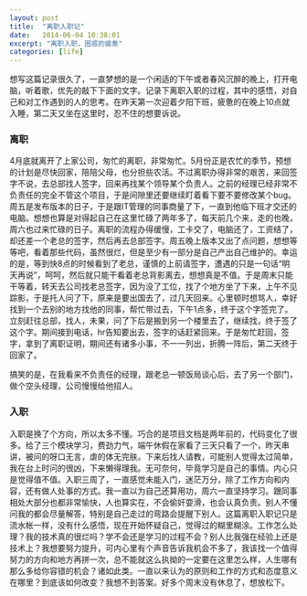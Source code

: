 ```yaml
---
layout: post
title:  "离职入职记"
date:   2014-06-04 10:38:01
excerpt: "离职入职，困惑的疲惫"
categories: [life]
---
```


想写这篇记录很久了，一直梦想的是一个闲适的下午或者春风沉醉的晚上，打开电脑，听着歌，优先的敲下下面的文字。记录下离职入职的过程，其中的感悟，对自己和对工作遇到的人的思考。在昨天第一次迎着夕阳下班，疲惫的在晚上10点就入睡，第二天又坐在这里时，忍不住的想要诉说。


### 离职
4月底就离开了上家公司，匆忙的离职，非常匆忙。5月份正是农忙的季节，预想的计划是尽快回家，陪陪父母，也分担些农活。不过离职办得非常的艰苦，来回签字不说，去总部找人签字，回来再找某个领导某个负责人。之前的经理已经非常不负责任的完全不管这个项目，于是间隙里还要继续盯着看下要不要修改某个bug。周五是发布版本的日子，于是跟IT管理的同事商量了下，一直到他临下班才交还的电脑。想想也算是对得起自己在这里忙碌了两年多了，每天前几个来，走的也晚，周六也过来忙碌的日子。离职的流程办得缓慢，工卡交了，电脑还了，工资结了，却还差一个老总的签字，然后再去总部签字。周五晚上版本又出了点问题，想想等等吧，看着那些代码，虽然很烂，但是至少有一部分是自己产出自己维护的。幸运的是，等到快8点的时候看到了老总，谨慎的上前请签字，遭遇的只是一句话“明天再说”，呵呵，然后就只能干看着老总背影离去，想想真是不值。于是周末只能干等着，转天去公司找老总签字，因为没了工位，找了个地方坐了下来，上午不见踪影，于是托人问了下，原来是要出国去了，过几天回来。心里顿时想骂人，幸好找到一个去别的地方找他的同事，帮忙带过去，下午1点多，终于这个字签完了。立刻赶往总部，找人，未果，问了下后是搬到另一个楼里去了，继续找，终于签了这个字。期间接到电话，hr告知要出去，签字的话赶紧回来。于是匆忙赶回，签字，拿到了离职证明，期间还有诸多小事，不一一列出，折腾一阵后，第二天终于回家了。

搞笑的是，在我看来不负责任的经理，跟老总一顿饭局谈心后，去了另一个部门，做个空头经理，公司慢慢给他招人。


### 入职
入职是换了个方向，所以太多不懂。巧合的是项目文档是两年前的，代码变化了很多。给了三个模块学习，费劲力气，端午休假在家看了三天只看了一个，昨天串讲，被问的呀口无言，虐的体无完肤。下来后找人请教，可能别人觉得太过简单，我在台上时问的很凶，下来懒得理我。无可奈何，毕竟学习是自己的事情。内心只是觉得值不值。入职三周了，一直感觉未能入门，迷茫万分，除了工作方向和内容，还有做人处事的方式。我一直以为自己还算用功，周六一直坚持学习。跟同事相处大部分也都非常愉快，人也算实在，不会偷奸耍滑，也会认真负责。别人不懂问我的都会尽量解答，特别是自己走过的弯路会提醒下别人。这篇离职入职记只是流水帐一样，没有什么感悟，现在开始怀疑自己，觉得过的糊里糊涂。工作怎么处理？我的技术真的很烂吗？学不会还是学习的过程不会？别人比我强在经验上还是技术上？我想要努力提升，可内心里有个声音告诉我机会不多了，我该找一个值得努力的方向和地方再拼一次，总不能就这么执拗的一定要在这里怎么样，人生哪有那么多给你容错的机会？诸如此类。一直以来认为的原则和工作的方式和态度意义在哪里？到底该如何改变？我想不到答案。好多个周末没有休息了，想放松下。

